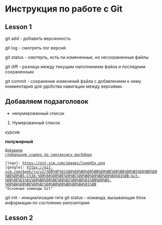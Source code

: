 # Инструкция по работе с Git

## Lesson 1
git add - добавить версионость

git log - смотреть лог версий

git status - смотерть, есть ли измененные, но несохраненные файлы

git diff - разница между текущим наполнением файла и последним сохраненным

git commit - сохранение изменений файла с добавлением к нему комментария для удобства навигации между версиями.

## Добавляем подзаголовок
* ненумерованный список
1. Нумерованный список

*курсив*

**полужирный**

<code>[Добавили глобальную ссылку по синтаксису markdown](https://ilfire.ru/kompyutery/shpargalka-po-sintaksisu-markdown-markdaun-so-vsemi-samymi-populyarnymi-tegami/?upm_export=print#link12)
</code>

<code>[logo]: https://git-scm.com/images/logo@2x.png
[google]: https://git-scm.com/book/ru/v2/%D0%9F%D1%80%D0%B8%D0%BB%D0%BE%D0%B6%D0%B5%D0%BD%D0%B8%D0%B5-C%3A-%D0%9A%D0%BE%D0%BC%D0%B0%D0%BD%D0%B4%D1%8B-Git-%D0%9E%D1%81%D0%BD%D0%BE%D0%B2%D0%BD%D1%8B%D0%B5-%D0%BA%D0%BE%D0%BC%D0%B0%D0%BD%D0%B4%D1%8B "Основные команды Git"
</code>

git init - инициализация гита
git status - команда, вызывающая блок информации по состоянию репозитория
## Lesson 2

